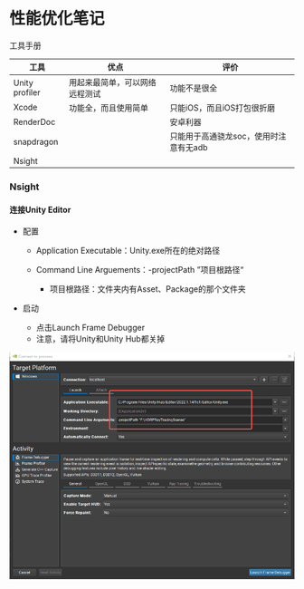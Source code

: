 # 性能优化笔记

工具手册

| 工具           | 优点                           | 评价                                   |
| -------------- | ------------------------------ | -------------------------------------- |
| Unity profiler | 用起来最简单，可以网络远程测试 | 功能不是很全                           |
| Xcode          | 功能全，而且使用简单           | 只能iOS，而且iOS打包很折磨             |
| RenderDoc      |                                | 安卓利器                               |
| snapdragon     |                                | 只能用于高通骁龙soc，使用时注意有无adb |
| Nsight         |                                |                                        |

### Nsight

#### 连接Unity Editor

- 配置

  - Application Executable：Unity.exe所在的绝对路径

  - Command Line Arguements：-projectPath ”项目根路径“
    - 项目根路径：文件夹内有Asset、Package的那个文件夹

- 启动

  - 点击Launch Frame Debugger
  - 注意，请将Unity和Unity Hub都关掉

![NSight_Unity](Image/NSight_Unity.png)

